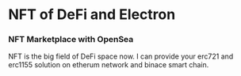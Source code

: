 # NFT of DeFi and Electron

<div>

### NFT Marketplace with OpenSea
NFT is the big field of DeFi space now. I can provide your erc721 and erc1155 solution on etherum network and binace smart chain.

</div>


<!--
**Barnstar00/Barnstar00** is a ✨ _special_ ✨ repository because its `README.md` (this file) appears on your GitHub profile.

Here are some ideas to get you started:

- 🔭 I’m currently working on ...
- 🌱 I’m currently learning ...
- 👯 I’m looking to collaborate on ...
- 🤔 I’m looking for help with ...
- 💬 Ask me about ...
- 📫 How to reach me: ...
- 😄 Pronouns: ...
- ⚡ Fun fact: ...
-->
